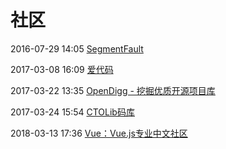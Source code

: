 # 社区

2016-07-29 14:05 [SegmentFault](https://segmentfault.com/)

2017-03-08 16:09 [爱代码](https://www.idaima.com/)

2017-03-22 13:35 [OpenDigg - 挖掘优质开源项目库](http://www.opendigg.com/)

2017-03-24 15:54 [CTOLib码库](http://www.ctolib.com/)

2018-03-13 17:36 [Vue：Vue.js专业中文社区](https://www.vue-js.com/)



